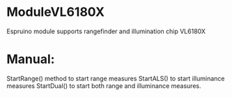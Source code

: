 # ModuleVL6180X
Espruino module supports rangefinder and illumination chip VL6180X

# Manual:
StartRange() method to start range measures
StartALS() to start illuminance measures
StartDual() to start both range and illuminance measures.